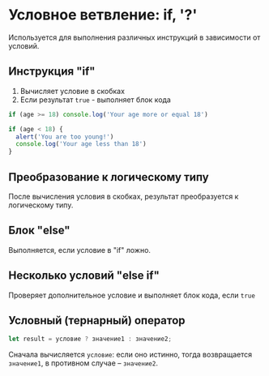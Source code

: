 # Условное ветвление: if, '?'

Используется для выполнения различных инструкций в зависимости от условий.

## Инструкция "if"

1. Вычисляет условие в скобках
2. Если результат `true` - выполняет блок кода

```js
if (age >= 18) console.log('Your age more or equal 18')

if (age < 18) {
  alert('You are too young!')
  console.log('Your age less than 18')
}
```

## Преобразование к логическому типу

После вычисления условия в скобках, результат преобразуется к логическому типу.

## Блок "else"

Выполняется, если условие в "if" ложно.

## Несколько условий "else if"

Проверяет дополнительное условие и выполняет блок кода, если `true`

## Условный (тернарный) оператор

```js
let result = условие ? значение1 : значение2;
```

Сначала вычисляется `условие`: если оно истинно, 
тогда возвращается `значение1`, в противном случае – `значение2`.
